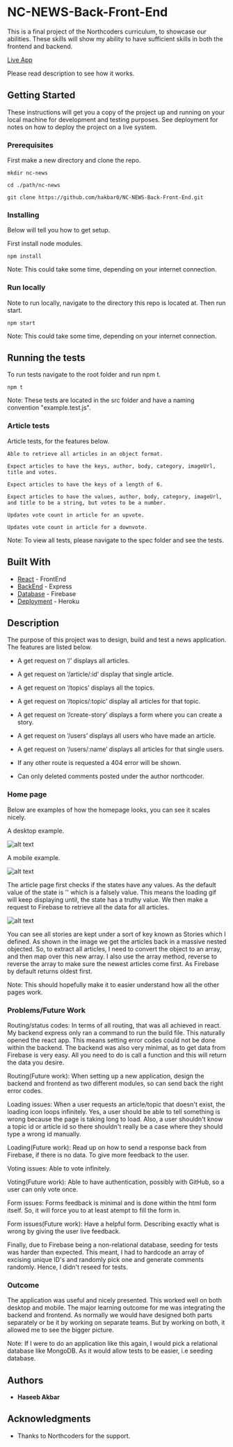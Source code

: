 # NC-NEWS-Back-Front-End

This is a final project of the Northcoders curriculum, to showcase our abilities. These skills will show my ability to have sufficient skills in both the frontend and backend.

[Live App](https://nc-news-test-2.herokuapp.com/)

Please read description to see how it works.

## Getting Started

These instructions will get you a copy of the project up and running on your local machine for development and testing purposes. See deployment for notes on how to deploy the project on a live system.

### Prerequisites

First make a new directory and clone the repo. 

```
mkdir nc-news
```

```
cd ./path/nc-news
```

```
git clone https://github.com/hakbar0/NC-NEWS-Back-Front-End.git
```

### Installing

Below will tell you how to get setup.

First install node modules.

```
npm install
```

Note: This could take some time, depending on your internet connection.

### Run locally

Note to run locally, navigate to the directory this repo is located at. Then run start. 

```
npm start
```

Note: This could take some time, depending on your internet connection.

## Running the tests

To run tests navigate to the root folder and run npm t.

```
npm t
```
Note: These tests are located in the src folder and have a naming convention "example.test.js".

### Article tests

Article tests, for the features below. 

```
Able to retrieve all articles in an object format.
```

```
Expect articles to have the keys, author, body, category, imageUrl, title and votes.
```

```
Expect articles to have the keys of a length of 6.
```

```
Expect articles to have the values, author, body, category, imageUrl, and title to be a string, but votes to be a number.
```

```
Updates vote count in article for an upvote.
```

```
Updates vote count in article for a downvote.
```

Note: To view all tests, please navigate to the spec folder and see the tests.

## Built With

* [React](https://reactjs.org) - FrontEnd
* [BackEnd](https://expressjs.com) - Express
* [Database](https://firebase.google.com) - Firebase
* [Deployment](https://dashboard.heroku.com/login) - Heroku

## Description

The purpose of this project was to design, build and test a news application. The features are listed below.

*   A get request on ‘/’ displays all articles.
*   A get request on ‘/article/:id’ display that single article.
*   A get request on ‘/topics’ displays all the topics.
*   A get request on ‘/topics/:topic’ display all articles for that topic.
*   A get request on ‘/create-story’ displays a form where you can create a story. 
*   A get request on ‘/users’ displays all users who have made an article.
*   A get request on ‘/users/:name’ displays all articles for that single users.
*   If any other route is requested a 404 error will be shown.

*   Can only deleted comments posted under the author northcoder.

### Home page

Below are examples of how the homepage looks, you can see it scales nicely.

A desktop example.

![alt text](/Images/hdArticle.png)

A mobile example.

![alt text](/Images/mobileArticle.png)

The article page first checks if the states have any values. As the default value of the state is '' which is a falsely value. This means the loading gif will keep displaying until, the state has a truthy value. We then make a request to Firebase to retrieve all the data for all articles. 

![alt text](/Images/articleBlock.png)  

You can see all stories are kept under a sort of key known as Stories which I defined. As shown in the image we get the articles back in a massive nested objected. So, to extract all articles, I need to convert the object to an array, and then map over this new array. I also use the array method, reverse to reverse the array to make sure the newest articles come first. As Firebase by default returns oldest first. 

Note: This should hopefully make it to easier understand how all the other pages work.

### Problems/Future Work

Routing/status codes: In terms of all routing, that was all achieved in react. My backend express only ran a command to run the build file. This naturally opened the react app.
This means setting error codes could not be done within the backend. 
The backend was also very minimal, as to get data from Firebase is very easy. All you need to do is call a function and this will return the data you desire. 

Routing(Future work): When setting up a new application, design the backend and frontend as two different modules, so can send back the right error codes.

Loading issues: When a user requests an article/topic that doesn't exist, the loading icon loops infinitely. Yes, a user should be able to tell something is wrong because the page is taking long to load. Also, a user shouldn't know a topic id or article id so there shouldn't really be a case where they should type a wrong id manually. 

Loading(Future work): Read up on how to send a response back from Firebase, if there is no data. To give more feedback to the user.

Voting issues: Able to vote infinitely.  

Voting(Future work): Able to have authentication, possibly with GitHub, so a user can only vote once. 

Form issues: Forms feedback is minimal and is done within the html form itself. So, it will force you to at least atempt to fill the form in.

Form issues(Future work): Have a helpful form. Describing exactly what is wrong by giving the user live feedback.

Finally, due to Firebase being a non-relational database, seeding for tests was harder than expected. This meant, I had to hardcode an array of excising unique ID's and randomly pick one and generate comments randomly. Hence, I didn't reseed for tests.  

### Outcome

The application was useful and nicely presented. This worked well on both desktop and mobile. The major learning outcome for me was integrating the backend and frontend. As normally we would have designed both parts separately or be it by working on separate teams. But by working on both, it allowed me to see the bigger picture. 

Note: If I were to do an application like this again, I would pick a relational database like MongoDB. As it would allow tests to be easier, i.e seeding database.

## Authors

* **Haseeb Akbar**

## Acknowledgments

* Thanks to Northcoders for the support.
